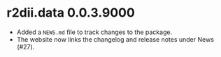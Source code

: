 # r2dii.data 0.0.3.9000

* Added a `NEWS.md` file to track changes to the package.
* The website now links the changelog and release notes under News (#27).
